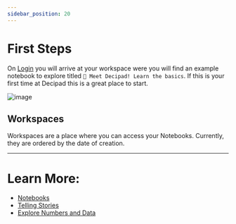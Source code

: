 ```yaml
---
sidebar_position: 20
---
```


# First Steps

On [Login](https://alpha.decipad.com/) you will arrive at your workspace were you will find an example notebook to explore titled `👋 Meet Decipad! Learn the basics`. If this is your first time at Decipad this is a great place to start.

![image](https://user-images.githubusercontent.com/12210180/162472527-41d5da2d-c1bb-413a-8c5e-1cfe25bb4d5f.png)

## Workspaces

Workspaces are a place where you can access your Notebooks. Currently, they are ordered by the date of creation.

---

# Learn More:

- [Notebooks](/notebooks)
- [Telling Stories](/notebooks/telling-stories)
- [Explore Numbers and Data](/notebooks/explore-numbers-and-data)
